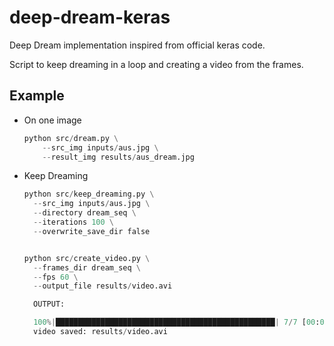 # deep-dream-keras

Deep Dream implementation inspired from official keras code.

Script to keep dreaming in a loop and creating a video from the frames.

## Example

- On one image

    ```python
    python src/dream.py \
        --src_img inputs/aus.jpg \
        --result_img results/aus_dream.jpg
    ```

- Keep Dreaming
  
  ```python
  python src/keep_dreaming.py \
    --src_img inputs/aus.jpg \
    --directory dream_seq \
    --iterations 100 \
    --overwrite_save_dir false
  ```

  ```python

  python src/create_video.py \
    --frames_dir dream_seq \
    --fps 60 \
    --output_file results/video.avi

  ```

  ```python
    OUTPUT:

    100%|█████████████████████████████████████████████████| 7/7 [00:00<00:00, 218.68it/s] 
    video saved: results/video.avi 
   ```
